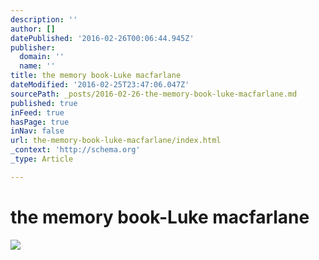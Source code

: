 ```yaml
---
description: ''
author: []
datePublished: '2016-02-26T00:06:44.945Z'
publisher:
  domain: ''
  name: ''
title: the memory book-Luke macfarlane
dateModified: '2016-02-25T23:47:06.047Z'
sourcePath: _posts/2016-02-26-the-memory-book-luke-macfarlane.md
published: true
inFeed: true
hasPage: true
inNav: false
url: the-memory-book-luke-macfarlane/index.html
_context: 'http://schema.org'
_type: Article

---
```

# the memory book-Luke macfarlane
![](https://the-grid-user-content.s3-us-west-2.amazonaws.com/484549a1-7a12-40d0-ae0c-d2c95bea891d.png)